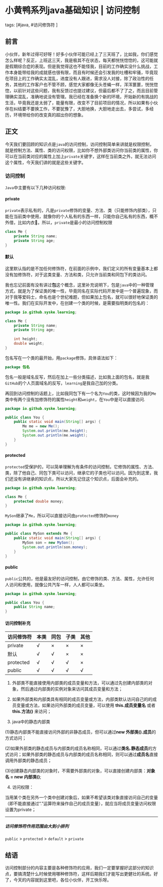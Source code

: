 # 小黄鸭系列java基础知识 | 访问控制
tags: [#java, #访问修饰符 ]

## 前言

小伙伴，新年过得可好呀！好多小伙伴可能已经上了三天班了，比如我，你们感觉怎么样呢？反正，上班这三天，我是极其不在状态，每天都恍恍惚惚的，这可能就是假期综合症的表现。但是我觉得这也不能怪我，目前的工作确实没什么挑战，工作本身能带给我的成就感也很有限，而且有时候还会引发我的吐槽和牢骚，毕竟现在项目上的工作确实太混乱，进度没有人跟进，需求没人对接，除了政治性的任务，其他的工作客户也不管不顾，感觉大家都像无头苍蝇一样，浑浑噩噩，恍恍惚惚，以前针对这些问题，我有反馈过也提过建议，但最后都不了了之，而且目前管理确实混乱，准确地说没有管理。我已经在准备换个新的环境，开始新的有挑战的生活，毕竟我还是太弱了，能量有限，改变不了目前项目的情况，所以如果有小伙伴在纠结要不要换工作，不要犹豫了，大胆地换，大胆地走出去，多尝试，多经历，环境带给你的改变真的超出你的想象。



## 正文

今天我们要回顾的知识点是`java`的访问控制，访问控制简单来讲就是权限控制，就是控制方法、属性、类的访问权限，比如你不想外部类访问你当前类的属性，你可以在当前类对应的属性上加上`private`关键字，这样在当前类之外，就无法访问这个属性，今天我们讲的就是这些关键字。

### 访问控制

`Java`中主要有以下几种访问权限:

#### private

`private`表示私有的，凡是`private`修饰的变量、方法、类（只能修饰内部类），只能在当前类中使用，就像你的个人私有的东西一样，只能你自己私有的东西，概不外借，比如内衣🤭。所以，`private`是最小的访问控制权限

```java
class Me {
    private String name;
    private String age;
}
```

#### 默认

这里默认指的是不加任何修饰符，在前面的示例中，我们定义的所有变量基本上都没有加修饰符，对于这类变量、方法和类，只允许当前类和同包下的类访问。

我也忘记前面有没有讲过**包**这个概念，这里补充说明下，包是`java`中的一种管理方式，就是为了保证类的唯一性，毕竟同名在实际代码开发中是一个普遍现象，而对于我等爱码士，命名也是个世纪难题，但如果加上包名，就可以很好地保证类的唯一性。我们在实际开发中，在创建一个类的时候，是需要指明类的包名的：

```java
package io.github.syske.learning;

class Me {
    private String name;
    private String age;
    
    int height;
    double weight;
}
```

包名写在一个类的最开始，用`package`修饰，具体语法如下：

```java
package 包名
```

包名一般是域名反写，然后在加上一些分类描述，比如我上面的包名，就是我`GitHub`的个人页面域名的反写，`learning`是我自己加的分类。

再回到访问控制的话题上，比如我同包下有一个名为`You`的类，这时候因为我的`Me`类中有两个没有加修饰符的属性`height`和`weight`，在`You`中是可以直接访问.

```java
package io.github.syske.learning;

public class You {
    public static void main(String[] args) {
        Me me = new Me();
        System.out.println(me.height);
        System.out.println(me.weight);
    }
}
```

#### protected

`protected`受保护的，可以简单理解为有条件的访问控制，它修饰的属性、方法、类，除了他自己、同包下类可以访问，继承它的子类也可以访问。因为到这里，我们还没有讲继承的知识点，所以大家先记住这个知识点，后面会补充的。

```java
package io.github.syske.learning;

class Me {
    protected double money;
}
```

`MySon`继承了`Me`，所以可以直接访问由`protected`修饰的`money`

```java
package io.github.syske.learning;

public class MySon extends Me {
    public static void main(String[] args) {
        MySon son = new MySon();
        System.out.println(son.money);
    }
}
```

#### public

`public`公共的，他是最友好的访问控制，由它修饰的类、方法、属性，允许任何人访问和使用，就像公共汽车一样，人人都可以乘坐。

```java
package io.github.syske.learning;

public class You {
    public String name;
}
```

#### 访问控制补充

| 访问修饰符 | 本类 | 同包 | 子类 | 其他 |
| ---------- | ---- | ---- | ---- | ---- |
| private    | √    | ×    | ×    | ×    |
| 默认       | √    | √    | ×    | ×    |
| protected  | √    | √    | √    | ×    |
| public     | √    | √    | √    | √    |

1. 外部类不能直接使用内部类的成员变量和方法，可以通过先创建内部类的对象，然后通过内部类的实例对象来访问其成员变量和方法；

2. 如果外部类和内部类具有相同的成员变量或方法，内部类默认访问自己的的成员变量或方法，如果访问外部类的成员变量，可以使用 **this.成员变量名** 或者 **this.方法()** 来访问；

3. java中的静态内部类

(1)静态内部类不能直接访问外部的非静态成员，但可以通过**new 外部类().成员**的方式访问；

(2)如果外部类的静态成员与内部类的成员名称相同，可以通过**类名.静态成员**的方式访问；如果外部类的静态成员与内部类的成员名称相同，则可以通过**成员名**直接调用外部类的静态成员；

(3)创建静态内部类的对象时，不需要外部类的对象，可以直接创建内部类：**对象名 = new 内部类()**;

4. 访问权限：

当用某个类在另外一个类中创建对象后，如果不希望该类对象直接访问自己的变量（即不能直接通过“.”运算符来操作自己的成员变量），就应当将成员变量访问权限设置为private；

---

##### 访问修饰符作用范围由大到小排列

`public` > `protected` > `default` > `private`



## 结语

访问控制部分的内容主要是各种修饰符的应用，我们一定要掌握好这部分的知识点，要搞清楚什么时候使用哪种修饰符，这样后期我们才能写出更健壮的系统。好了，今天的内容就到这里吧，各位小伙伴，开工快乐呀。